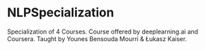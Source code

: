 # NLPSpecialization
Specialization of 4 Courses. Course offered by deeplearning.ai and Coursera. Taught by Younes Bensouda Mourri &amp; Łukasz Kaiser.
